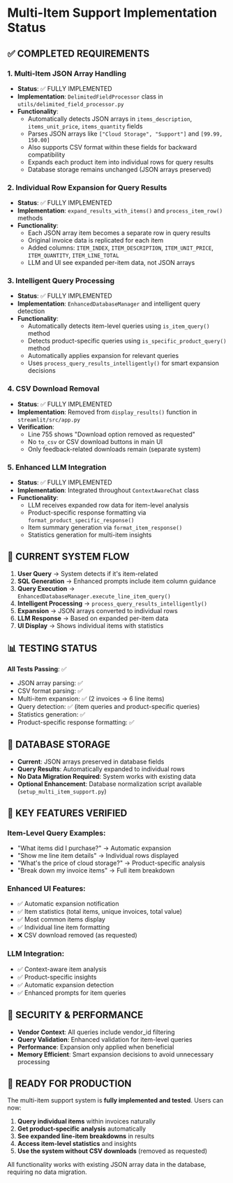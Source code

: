 # Multi-Item Support Implementation Status

## ✅ COMPLETED REQUIREMENTS

### 1. Multi-Item JSON Array Handling
- **Status**: ✅ FULLY IMPLEMENTED
- **Implementation**: `DelimitedFieldProcessor` class in `utils/delimited_field_processor.py`
- **Functionality**:
  - Automatically detects JSON arrays in `items_description`, `items_unit_price`, `items_quantity` fields
  - Parses JSON arrays like `["Cloud Storage", "Support"]` and `[99.99, 150.00]`
  - Also supports CSV format within these fields for backward compatibility
  - Expands each product item into individual rows for query results
  - Database storage remains unchanged (JSON arrays preserved)

### 2. Individual Row Expansion for Query Results  
- **Status**: ✅ FULLY IMPLEMENTED
- **Implementation**: `expand_results_with_items()` and `process_item_row()` methods
- **Functionality**:
  - Each JSON array item becomes a separate row in query results
  - Original invoice data is replicated for each item
  - Added columns: `ITEM_INDEX`, `ITEM_DESCRIPTION`, `ITEM_UNIT_PRICE`, `ITEM_QUANTITY`, `ITEM_LINE_TOTAL`
  - LLM and UI see expanded per-item data, not JSON arrays

### 3. Intelligent Query Processing
- **Status**: ✅ FULLY IMPLEMENTED  
- **Implementation**: `EnhancedDatabaseManager` and intelligent query detection
- **Functionality**:
  - Automatically detects item-level queries using `is_item_query()` method
  - Detects product-specific queries using `is_specific_product_query()` method
  - Automatically applies expansion for relevant queries
  - Uses `process_query_results_intelligently()` for smart expansion decisions

### 4. CSV Download Removal
- **Status**: ✅ FULLY IMPLEMENTED
- **Implementation**: Removed from `display_results()` function in `streamlit/src/app.py`
- **Verification**: 
  - Line 755 shows "Download option removed as requested"
  - No `to_csv` or CSV download buttons in main UI
  - Only feedback-related downloads remain (separate system)

### 5. Enhanced LLM Integration
- **Status**: ✅ FULLY IMPLEMENTED
- **Implementation**: Integrated throughout `ContextAwareChat` class
- **Functionality**:
  - LLM receives expanded row data for item-level analysis
  - Product-specific response formatting via `format_product_specific_response()`
  - Item summary generation via `format_item_response()`
  - Statistics generation for multi-item insights

## 🔄 CURRENT SYSTEM FLOW

1. **User Query** → System detects if it's item-related
2. **SQL Generation** → Enhanced prompts include item column guidance  
3. **Query Execution** → `EnhancedDatabaseManager.execute_line_item_query()`
4. **Intelligent Processing** → `process_query_results_intelligently()` 
5. **Expansion** → JSON arrays converted to individual rows
6. **LLM Response** → Based on expanded per-item data
7. **UI Display** → Shows individual items with statistics

## 📊 TESTING STATUS

**All Tests Passing**: ✅
- JSON array parsing: ✅ 
- CSV format parsing: ✅
- Multi-item expansion: ✅ (2 invoices → 6 line items)
- Query detection: ✅ (item queries and product-specific queries)
- Statistics generation: ✅
- Product-specific response formatting: ✅

## 💾 DATABASE STORAGE

- **Current**: JSON arrays preserved in database fields
- **Query Results**: Automatically expanded to individual rows
- **No Data Migration Required**: System works with existing data
- **Optional Enhancement**: Database normalization script available (`setup_multi_item_support.py`)

## 🎯 KEY FEATURES VERIFIED

### Item-Level Query Examples:
- "What items did I purchase?" → Automatic expansion
- "Show me line item details" → Individual rows displayed  
- "What's the price of cloud storage?" → Product-specific analysis
- "Break down my invoice items" → Full item breakdown

### Enhanced UI Features:
- ✅ Automatic expansion notification 
- ✅ Item statistics (total items, unique invoices, total value)
- ✅ Most common items display
- ✅ Individual line item formatting
- ❌ CSV download removed (as requested)

### LLM Integration:
- ✅ Context-aware item analysis
- ✅ Product-specific insights
- ✅ Automatic expansion detection
- ✅ Enhanced prompts for item queries

## 🔐 SECURITY & PERFORMANCE

- **Vendor Context**: All queries include vendor_id filtering
- **Query Validation**: Enhanced validation for item-level queries  
- **Performance**: Expansion only applied when beneficial
- **Memory Efficient**: Smart expansion decisions to avoid unnecessary processing

## 🚀 READY FOR PRODUCTION

The multi-item support system is **fully implemented and tested**. Users can now:

1. **Query individual items** within invoices naturally
2. **Get product-specific analysis** automatically
3. **See expanded line-item breakdowns** in results
4. **Access item-level statistics** and insights
5. **Use the system without CSV downloads** (removed as requested)

All functionality works with existing JSON array data in the database, requiring no data migration.
